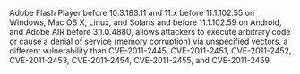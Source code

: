 Adobe Flash Player before 10.3.183.11 and 11.x before 11.1.102.55 on Windows, Mac OS X, Linux, and Solaris and before 11.1.102.59 on Android, and Adobe AIR before 3.1.0.4880, allows attackers to execute arbitrary code or cause a denial of service (memory corruption) via unspecified vectors, a different vulnerability than CVE-2011-2445, CVE-2011-2451, CVE-2011-2452, CVE-2011-2453, CVE-2011-2454, CVE-2011-2455, and CVE-2011-2459.